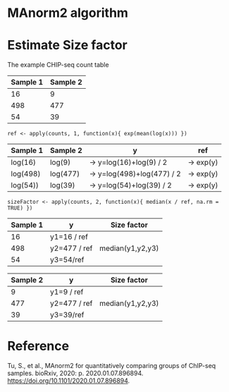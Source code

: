 # MAnorm2 algorithm 


# Estimate Size factor

The example CHIP-seq count table

| Sample 1   | Sample 2    | 
| ---------- | ----------- | 
| 16         |      9      |
| 498        |     477     | 
| 54         |      39     |

```
ref <- apply(counts, 1, function(x){ exp(mean(log(x))) })
```
| Sample 1   | Sample 2    |                y           |    ref      |      
| ---------- | ----------- | ---------------------------|-----------  |
| log(16)    | log(9)      |  -> y=log(16)+log(9) / 2   |  ->  exp(y) |
| log(498)   | log(477)    |  -> y=log(498)+log(477) / 2|  ->  exp(y) |
| log(54))   | log(39)     |  -> y=log(54)+log(39) / 2  |  ->  exp(y) |

```
sizeFactor <- apply(counts, 2, function(x){ median(x / ref, na.rm = TRUE) })
```
| Sample 1    |       y        |    Size factor   |
| ----------  | -----------    | ---------------- |
| 16          |   y1=16 / ref  |                  |
| 498         |  y2=477 / ref  | median(y1,y2,y3) |
| 54          |    y3=54/ref   |                  |

| Sample 2    |    y           |   Size factor    |
| ----------- | ---------------|----------------  |
|      9      |  y1=9 / ref    |                  |
|     477     |  y2=477 / ref  |median(y1,y2,y3)  |
|     39      |  y3=39/ref     |                  |

# Reference

Tu, S., et al., MAnorm2 for quantitatively comparing groups of ChIP-seq samples. bioRxiv, 2020: p. 2020.01.07.896894. https://doi.org/10.1101/2020.01.07.896894.




